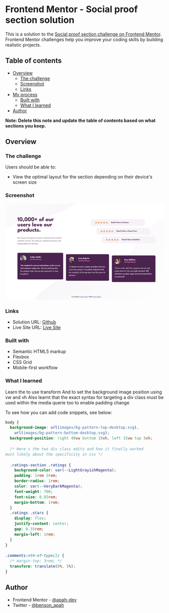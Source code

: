 # Frontend Mentor - Social proof section solution

This is a solution to the [Social proof section challenge on Frontend Mentor](https://www.frontendmentor.io/challenges/social-proof-section-6e0qTv_bA). Frontend Mentor challenges help you improve your coding skills by building realistic projects.

## Table of contents

- [Overview](#overview)
  - [The challenge](#the-challenge)
  - [Screenshot](#screenshot)
  - [Links](#links)
- [My process](#my-process)
  - [Built with](#built-with)
  - [What I learned](#what-i-learned)
- [Author](#author)

**Note: Delete this note and update the table of contents based on what sections you keep.**

## Overview

### The challenge

Users should be able to:

- View the optimal layout for the section depending on their device's screen size

### Screenshot

![](./screenshot.png)

### Links

- Solution URL: [Github](https://github.com/apah-dev/social-proof-section-master.git)
- Live Site URL: [Live Site](https://apah-dev.github.io/social-proof-section-master/)

### Built with

- Semantic HTML5 markup
- Flexbox
- CSS Grid
- Mobile-first workflow

### What I learned

Learn the to use transform
And to set the background image position using vw and vh
Also learnt that the exact syntax for targeting a div class must be used within the media querie too to enable padding change

To see how you can add code snippets, see below:

```css
body {
  background-image: url(images/bg-pattern-top-desktop.svg),
    url(images/bg-pattern-bottom-desktop.svg);
  background-position: right 40vw bottom 19vh, left 15vw top 5vh;

  /* Here's the two div class edits and how it finally worked 
must likely about the specificity in css */

  .ratings-section .ratings {
    background-color: var(--LightGrayishMagenta);
    padding: 1rem 2rem;
    border-radius: 1rem;
    color: var(--VeryDarkMagenta);
    font-weight: 700;
    font-size: 0.85rem;
    margin-bottom: 1rem;
  }
  .ratings .stars {
    display: flex;
    justify-content: center;
    gap: 0.35rem;
    margin-left: 1rem;
  }
}

.comments:nth-of-type(2) {
  /* margin-top: 3rem; */
  transform: translate(0%, 5%);
}
```

## Author

- Frontend Mentor - [@apah-dev](https://www.frontendmentor.io/profile/apah-dev)
- Twitter - [@benson_apah](https://www.twitter.com/benson_apah)
